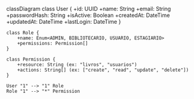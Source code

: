 classDiagram
    class User {
        +id: UUID
        +name: String
        +email: String
        +passwordHash: String
        +isActive: Boolean
        +createdAt: DateTime
        +updatedAt: DateTime
        +lastLogin: DateTime
    }

    class Role {
        +name: Enum<ADMIN, BIBLIOTECARIO, USUARIO, ESTAGIARIO>
        +permissions: Permission[]
    }

    class Permission {
        +resource: String (ex: "livros", "usuarios")
        +actions: String[] (ex: ["create", "read", "update", "delete"])
    }

    User "1" --> "1" Role
    Role "1" --> "*" Permission